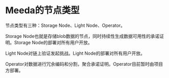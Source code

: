 # Meeda的节点类型

节点类型有三种：Storage Node、Light Node、Operator。

Storage Node也就是存储blob数据的节点，同时持续性生成数据可用性的承诺证明。Storage Node的部署对所有用户开放。

Light Node对链上验证发起挑战。Light Node的部署对所有用户开放。

Operator对数据进行冗余编码和分割，聚合承诺证明。Operator目前暂时由项目方部署。
